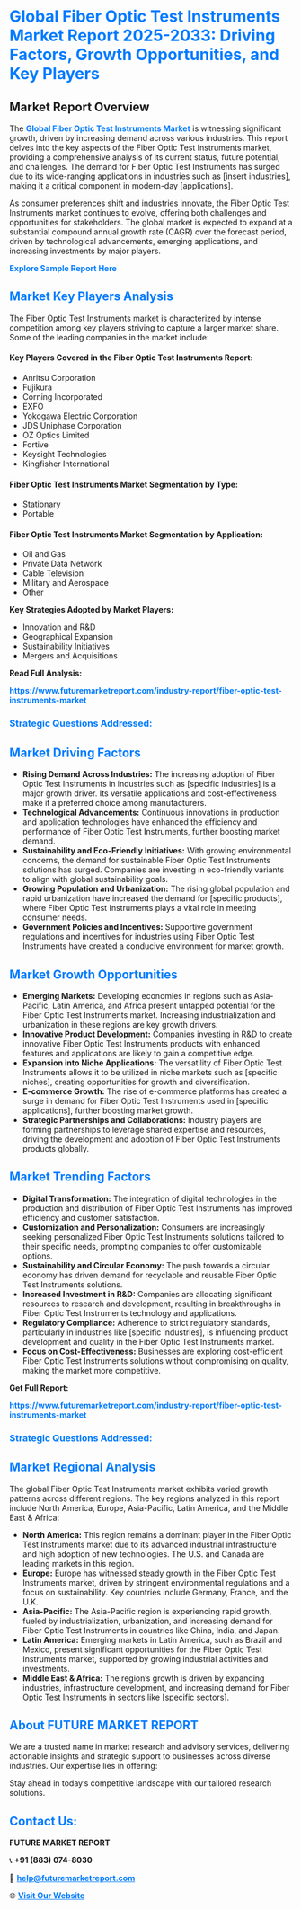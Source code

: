 <h1 style="color: #007BFF;">Global Fiber Optic Test Instruments Market Report 2025-2033: Driving Factors, Growth Opportunities, and Key Players</h1>

<section id="overview">
<h2>Market Report Overview</h2>
<p>The <a href="https://www.futuremarketreport.com/industry-report/fiber-optic-test-instruments-market" style="color: #007BFF; text-decoration: none;"><strong>Global Fiber Optic Test Instruments Market</strong></a> is witnessing significant growth, driven by increasing demand across various industries. This report delves into the key aspects of the Fiber Optic Test Instruments market, providing a comprehensive analysis of its current status, future potential, and challenges. The demand for Fiber Optic Test Instruments has surged due to its wide-ranging applications in industries such as [insert industries], making it a critical component in modern-day [applications].</p>
<p>As consumer preferences shift and industries innovate, the Fiber Optic Test Instruments market continues to evolve, offering both challenges and opportunities for stakeholders. The global market is expected to expand at a substantial compound annual growth rate (CAGR) over the forecast period, driven by technological advancements, emerging applications, and increasing investments by major players.</p>
</section>

<section id="overview">
<p><a href="https://www.futuremarketreport.com/request-sample/reportId=81711" style="color: #007BFF; text-decoration: none;"><strong>Explore Sample Report Here</strong></a></p>
</section>

<section id="key-players">
<h2 style="color: #007BFF;">Market Key Players Analysis</h2>
<p>The Fiber Optic Test Instruments market is characterized by intense competition among key players striving to capture a larger market share. Some of the leading companies in the market include:</p>
<h4>Key Players Covered in the Fiber Optic Test Instruments Report:</h4>
<ul><li>Anritsu Corporation</li><li>Fujikura</li><li>Corning Incorporated</li><li>EXFO</li><li>Yokogawa Electric Corporation</li><li>JDS Uniphase Corporation</li><li>OZ Optics Limited</li><li>Fortive</li><li>Keysight Technologies</li><li>Kingfisher International</li></ul>
<h4>Fiber Optic Test Instruments Market Segmentation by Type:</h4>
<ul><li>Stationary</li><li>Portable</li></ul>

<h4>Fiber Optic Test Instruments Market Segmentation by Application:</h4>
<ul><li>Oil and Gas</li><li>Private Data Network</li><li>Cable Television</li><li>Military and Aerospace</li><li>Other</li></ul>
<p><strong>Key Strategies Adopted by Market Players:</strong></p>
<ul>
<li>Innovation and R&D</li>
<li>Geographical Expansion</li>
<li>Sustainability Initiatives</li>
<li>Mergers and Acquisitions</li>
</ul>
</section>

<section>
<p><strong>Read Full Analysis: </strong></p><a href="https://www.futuremarketreport.com/industry-report/fiber-optic-test-instruments-market" style="color: #007BFF; text-decoration: none;"><strong>https://www.futuremarketreport.com/industry-report/fiber-optic-test-instruments-market</strong></a>
<h3 style="color: #007BFF;">Strategic Questions Addressed:</h3>
</section>

<section id="driving-factors">
<h2 style="color: #007BFF;">Market Driving Factors</h2>
<ul>
<li><strong>Rising Demand Across Industries:</strong> The increasing adoption of Fiber Optic Test Instruments in industries such as [specific industries] is a major growth driver. Its versatile applications and cost-effectiveness make it a preferred choice among manufacturers.</li>
<li><strong>Technological Advancements:</strong> Continuous innovations in production and application technologies have enhanced the efficiency and performance of Fiber Optic Test Instruments, further boosting market demand.</li>
<li><strong>Sustainability and Eco-Friendly Initiatives:</strong> With growing environmental concerns, the demand for sustainable Fiber Optic Test Instruments solutions has surged. Companies are investing in eco-friendly variants to align with global sustainability goals.</li>
<li><strong>Growing Population and Urbanization:</strong> The rising global population and rapid urbanization have increased the demand for [specific products], where Fiber Optic Test Instruments plays a vital role in meeting consumer needs.</li>
<li><strong>Government Policies and Incentives:</strong> Supportive government regulations and incentives for industries using Fiber Optic Test Instruments have created a conducive environment for market growth.</li>
</ul>
</section>

<section id="growth-opportunities">
<h2 style="color: #007BFF;">Market Growth Opportunities</h2>
<ul>
<li><strong>Emerging Markets:</strong> Developing economies in regions such as Asia-Pacific, Latin America, and Africa present untapped potential for the Fiber Optic Test Instruments market. Increasing industrialization and urbanization in these regions are key growth drivers.</li>
<li><strong>Innovative Product Development:</strong> Companies investing in R&D to create innovative Fiber Optic Test Instruments products with enhanced features and applications are likely to gain a competitive edge.</li>
<li><strong>Expansion into Niche Applications:</strong> The versatility of Fiber Optic Test Instruments allows it to be utilized in niche markets such as [specific niches], creating opportunities for growth and diversification.</li>
<li><strong>E-commerce Growth:</strong> The rise of e-commerce platforms has created a surge in demand for Fiber Optic Test Instruments used in [specific applications], further boosting market growth.</li>
<li><strong>Strategic Partnerships and Collaborations:</strong> Industry players are forming partnerships to leverage shared expertise and resources, driving the development and adoption of Fiber Optic Test Instruments products globally.</li>
</ul>
</section>

<section id="trending-factors">
<h2 style="color: #007BFF;">Market Trending Factors</h2>
<ul>
<li><strong>Digital Transformation:</strong> The integration of digital technologies in the production and distribution of Fiber Optic Test Instruments has improved efficiency and customer satisfaction.</li>
<li><strong>Customization and Personalization:</strong> Consumers are increasingly seeking personalized Fiber Optic Test Instruments solutions tailored to their specific needs, prompting companies to offer customizable options.</li>
<li><strong>Sustainability and Circular Economy:</strong> The push towards a circular economy has driven demand for recyclable and reusable Fiber Optic Test Instruments solutions.</li>
<li><strong>Increased Investment in R&D:</strong> Companies are allocating significant resources to research and development, resulting in breakthroughs in Fiber Optic Test Instruments technology and applications.</li>
<li><strong>Regulatory Compliance:</strong> Adherence to strict regulatory standards, particularly in industries like [specific industries], is influencing product development and quality in the Fiber Optic Test Instruments market.</li>
<li><strong>Focus on Cost-Effectiveness:</strong> Businesses are exploring cost-efficient Fiber Optic Test Instruments solutions without compromising on quality, making the market more competitive.</li>
</ul>
</section>

<section>
<p><strong>Get Full Report: </strong></p><a href="https://www.futuremarketreport.com/industry-report/fiber-optic-test-instruments-market" style="color: #007BFF; text-decoration: none;"><strong>https://www.futuremarketreport.com/industry-report/fiber-optic-test-instruments-market</strong></a>
<h3 style="color: #007BFF;">Strategic Questions Addressed:</h3>
</section>


<section id="regional-analysis">
<h2 style="color: #007BFF;">Market Regional Analysis</h2>
<p>The global Fiber Optic Test Instruments market exhibits varied growth patterns across different regions. The key regions analyzed in this report include North America, Europe, Asia-Pacific, Latin America, and the Middle East & Africa:</p>
<ul>
<li><strong>North America:</strong> This region remains a dominant player in the Fiber Optic Test Instruments market due to its advanced industrial infrastructure and high adoption of new technologies. The U.S. and Canada are leading markets in this region.</li>
<li><strong>Europe:</strong> Europe has witnessed steady growth in the Fiber Optic Test Instruments market, driven by stringent environmental regulations and a focus on sustainability. Key countries include Germany, France, and the U.K.</li>
<li><strong>Asia-Pacific:</strong> The Asia-Pacific region is experiencing rapid growth, fueled by industrialization, urbanization, and increasing demand for Fiber Optic Test Instruments in countries like China, India, and Japan.</li>
<li><strong>Latin America:</strong> Emerging markets in Latin America, such as Brazil and Mexico, present significant opportunities for the Fiber Optic Test Instruments market, supported by growing industrial activities and investments.</li>
<li><strong>Middle East & Africa:</strong> The region’s growth is driven by expanding industries, infrastructure development, and increasing demand for Fiber Optic Test Instruments in sectors like [specific sectors].</li>
</ul>
</section>

<footer>
<h2 style="color: #007BFF;">About FUTURE MARKET REPORT</h2>
<p>We are a trusted name in market research and advisory services, delivering actionable insights and strategic support to businesses across diverse industries. Our expertise lies in offering:</p>

<p>Stay ahead in today’s competitive landscape with our tailored research solutions.</p>

<h2 style="color: #007BFF;">Contact Us:</h2>
<p><strong>FUTURE MARKET REPORT</strong></p>
<p>📞 <strong>+91 (883) 074-8030</strong></p>
<p>📧 <strong><a href="mailto:help@futuremarketreport.com" style="color: #007BFF;">help@futuremarketreport.com</a></strong></p>
<p>🌐 <strong><a href="https://www.futuremarketreport.com/" style="color: #007BFF;">Visit Our Website</a></strong></p>
</footer>